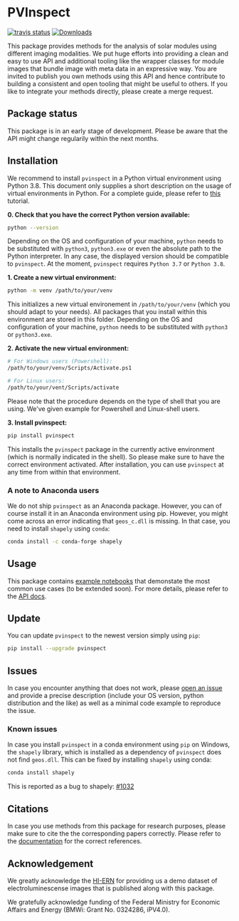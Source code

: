 # PVInspect

[![travis status](https://travis-ci.com/ma0ho/pvinspect.svg?branch=master "travis status")](https://travis-ci.com/github/ma0ho/pvinspect)
[![Downloads](https://pepy.tech/badge/pvinspect)](https://pepy.tech/project/pvinspect)

This package provides methods for the analysis of solar modules using different imaging modalities. We put huge efforts into providing a clean and easy to use API and additional tooling like the wrapper classes for module images that bundle image with meta data in an expressive way. You are invited to publish you own methods using this API and hence contribute to building a consistent and open tooling that might be useful to others. If you like to integrate your methods directly, please create a merge request.

## Package status

This package is in an early stage of development. Please be aware that the API might change regularily within the next months.

## Installation

We recommend to install `pvinspect` in a Python virtual environment using Python 3.8. This document only supplies a short description on the usage of virtual environments in Python. For a complete guide, please refer to [this](https://realpython.com/python-virtual-environments-a-primer/) tutorial.

**0. Check that you have the correct Python version available:**

```bash
python --version
```

Depending on the OS and configuration of your machine, `python` needs to be substituted with `python3`, `python3.exe` or even the absolute path to the Python interpreter. In any case, the displayed version should be compatible to `pvinspect`. At the moment, `pvinspect` requires `Python 3.7` or `Python 3.8`.

**1. Create a new virtual environment:**

```bash
python -m venv /path/to/your/venv
```

This initializes a new virtual environement in `/path/to/your/venv` (which you should adapt to your needs). All packages that you install within this environment are stored in this folder. Depending on the OS and configuration of your machine, `python` needs to be substituted with `python3` or `python3.exe`.

**2. Activate the new virtual environment:**

```bash
# For Windows users (Powershell):
/path/to/your/venv/Scripts/Activate.ps1

# For Linux users:
/path/to/your/vent/Scripts/activate
```

Please note that the procedure depends on the type of shell that you are using. We've given example for Powershell and Linux-shell users.

**3. Install pvinspect:**

```bash
pip install pvinspect
```

This installs the `pvinspect` package in the currently active environment (which is normally indicated in the shell). So please make sure to have the correct environment activated. After installation, you can use `pvinspect` at any time from within that environment.

### A note to Anaconda users

We do not ship `pvinspect` as an Anaconda package. However, you can of course install it in an Anaconda environment using pip. However, you might come across an error indicating that `geos_c.dll` is missing. In that case, you need to install `shapely` using `conda`:

```bash
conda install -c conda-forge shapely 
```

## Usage

This package contains [example notebooks](examples) that demonstate the most common use cases (to be extended soon). For more details, please refer to the [API docs](https://ma0ho.github.io/pvinspect/).

## Update

You can update `pvinspect` to the newest version simply using `pip`:

```bash
pip install --upgrade pvinspect
```

## Issues

In case you encounter anything that does not work, please [open an issue](https://github.com/ma0ho/pvinspect/issues/new) and provide a precise description (include your OS version, python distribution and the like) as well as a minimal code example to reproduce the issue.

### Known issues

In case you install `pvinspect` in a conda environment using `pip` on Windows, the `shapely` library, which is installed as a dependency of `pvinspect` does not find `geos.dll`. This can be fixed by installing `shapely` using conda:

```bash
conda install shapely
```

This is reported as a bug to shapely: [#1032](https://github.com/Toblerity/Shapely/issues/1032)

## Citations

In case you use methods from this package for research purposes, please make sure to cite the the corresponding papers correctly. Please refer to the [documentation](https://ma0ho.github.io/pvinspect/) for the correct references.

## Acknowledgement

We greatly acknowledge the [HI-ERN](http://www.hi-ern.de/hi-ern/EN/home.html) for providing us a demo dataset of electroluminescense images that is published along with this package.

We gratefully acknowledge funding of the Federal Ministry for Economic Affairs and Energy (BMWi: Grant No. 0324286, iPV4.0).
